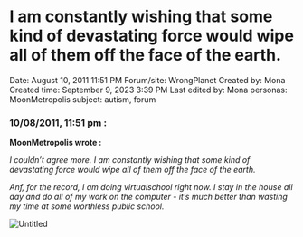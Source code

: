 # I am constantly wishing that some kind of devastating force would wipe all of them off the face of the earth.

Date: August 10, 2011 11:51 PM
Forum/site: WrongPlanet
Created by: Mona
Created time: September 9, 2023 3:39 PM
Last edited by: Mona
personas: MoonMetropolis
subject: autism, forum

### 10/08/2011, 11:51 pm :

**MoonMetropolis wrote :**

*I couldn’t agree more. I am constantly wishing that some kind of devastating force would wipe all of them off the face of the earth.*

*Anf, for the record, I am doing virtualschool right now. I stay in the house all day and do all of my work on the computer - it’s much better than wasting my time at some worthless public school.*

![Untitled](../../../Joshua%E2%80%99s%20personas%20&%20victimes%2047f302c3ee7140169d02d7ecbb1b2b4c/Rushes%20Personas%2026f0f60550004a05bb97f11a02504bf4/Threads%20MoonMetropolis%20Wrong%20Planet%201218040f12ce4d4c88a7533017568e89/Untitled%2013.png)